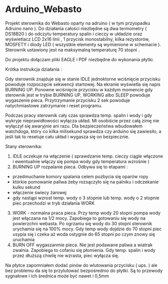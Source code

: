 # Arduino_Webasto

Projekt sterownika do Webasto oparty na adruino ( w tym przyopadku Adruino nano ). Do działania całości niezbędne są dwa termometry ( DS18B20 ) do odczytu temperatury spalin i cieczy w układzie oraz wyświetlacz LCD 2x16 linii , 1 przycisk monostabilny, kilka rezystorów, MOSFETY i diody LED  ( wszystkie elementy są wymienione w schemacie ). Sterownik ustawiony jest na maksymalną temperaturę 70 stopni .

Do projektu dołączam pliki EAGLE i PDF niezbędne do wykonania płytki.

Krótka instrukcja działania :

Gdy sterownik znajduje się w stanie IDLE jednoktorne wciśnięcie przycisku powoduje rozpoczęcie sekwencji startowej. Na ekranie wyświetla się napis BURNING UP. Ponowne wciśnięcie przycisku w każdym momencie gdy sterownik jest w trybie BURNING UP, WORKING albo SLEEP powoduje wygaszenie pieca. Przytrzymanie przycisku 2 sek powoduje natychmiastowe zatrzymanie i reset programu.

Podczas pracy sterownik cały czas sprawdza temp. spalin i wody i gdy wykryje nieprawidłowości wyłącza układ. Mi osobiście przez całą zimę nie wyłączył się awaryjnie ani razu. Dla bezpieczeństwa wbudowałem watchdoga, który co kilka milisekund sprawdza czy arduino się zawiesiło, a jeśli tak to resetuje cału układ i wygasza się on bezpiecznie.

Stany sterownika:
1. IDLE oczekuje na włączenie ( sprawdzanie temp. cieczy ciągle włączone i ewentualnie włączy się pompa wody gdy temperatura wzrośnie )
2. BURNING UP rozpalanie pieca. Odbywa się to etapami :
  - przedmuchanie komory spalania celem pozbycia się oparów ropy
  - którkie pomowanie paliwa żeby rozsączyło się na palniku i odczekanie kulku sekund
  - włączenie świecy żarowej
  - gdy nastąpi wzrost temp. wody o 3 stopnie lub temp. wody o 2 stopnie piec przechodzi w tryb działania WORK
3. WORK - normalna praca pieca. Przy temp wody 20 stopni pompa wody jest włączana na 1/2 mocy. Zapobiega to gotowaniu się wody na powierzchni webasta. Po ogrzaniu się wody do 30 stopni sterownik urychamia się na 100% mocy. Gdy temp wody dojdzie do 70 stopni piec usypia się i czeka aż woda ostygnie do 65 stopni po czym znowy się uruchamia
4. BURN OFF wygaszanmie pieca. Nie jest podawane paliwa a wiatrak zwalnia. Zapobiega to cofaniu się płomienia. Gdy temp. spalin i wody przez dłuższą chwilę nie wzrasta, piec wyłącza się.


Na płytce zapomniałem dodać pinów do wlutowania przycisku ( ups. ) ale bez problemu da się to przylutować bezpośrednio do płytki. Są to przewody sygnałowe i ich średnica może być nawet i 0,5mm
